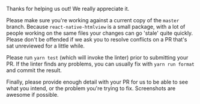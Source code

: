 Thanks for helping us out! We really appreciate it.

Please make sure you're working against a current copy of the `master` branch. Because `react-native-htmlview` is a small package, with a lot of people working on the same files your changes can go 'stale' quite quickly. Please don't be offended if we ask you to resolve conflicts on a PR that's sat unreviewed for a little while.

Please run `yarn test` (which will invoke the linter) prior to submitting your PR. If the linter finds any problems, you can usually fix with `yarn run format` and commit the result.

Finally, please provide enough detail with your PR for us to be able to see what you intend, or the problem you're trying to fix. Screenshots are awesome if possible.
